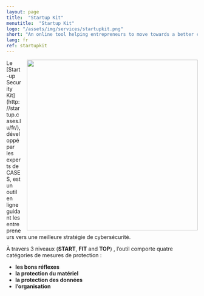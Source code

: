 ```yaml
---
layout: page
title:  "Startup Kit"
menutitle:  "Startup Kit"
logo: "/assets/img/services/startupkit.png"
short: "An online tool helping entrepreneurs to move towards a better cybersecurity strategy."
lang: fr
ref: startupkit
---
```

<img class="img-border" src="{{ 'assets/img/services/startupkit.jpg' | relative_url }}" style="float:right; width:450px; margin-left: 15px;" />
Le [Start-up Security Kit](http://startup.cases.lu/fr/), développé par les experts de CASES, est un outil en ligne guidant les entrepreneurs vers une meilleure stratégie de cybersécurité.

À travers 3 niveaux (**START**, **FIT** and **TOP**) , l’outil comporte quatre catégories de mesures de protection :

* **les bons réflexes**
* **la protection du matériel**
* **la protection des données**
* **l’organisation**
